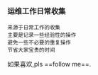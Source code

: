 ### 运维工作日常收集
`来源于日常工作的收集`  
`主要是记录一些经验性的操作`  
`避免一些不必要的重复操作`  
`节省大家宝贵的时间`  

如果喜欢,pls ==follow me==.
